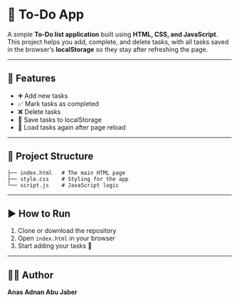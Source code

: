 # 📝 To-Do App

A simple **To-Do list application** built using **HTML, CSS, and JavaScript**.  
This project helps you add, complete, and delete tasks, with all tasks saved in the browser’s **localStorage** so they stay after refreshing the page.

---

## 🚀 Features

- ➕ Add new tasks  
- ✅ Mark tasks as completed  
- ❌ Delete tasks  
- 💾 Save tasks to localStorage  
- 🔄 Load tasks again after page reload  

---

## 📂 Project Structure

```
├── index.html   # The main HTML page  
├── style.css    # Styling for the app  
└── script.js    # JavaScript logic  
```

---

## ▶️ How to Run

1. Clone or download the repository  
2. Open `index.html` in your browser  
3. Start adding your tasks 🎉  

---

## 👨‍💻 Author
**Anas Adnan Abu Jaber**  
